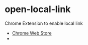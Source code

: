 # open-local-link
Chrome Extension to enable local link

* [Chrome Web Store](https://chrome.google.com/webstore/detail/open-local-link/bhipgegdnofneghbmnmgbfdjfhbmejbe)
* 
